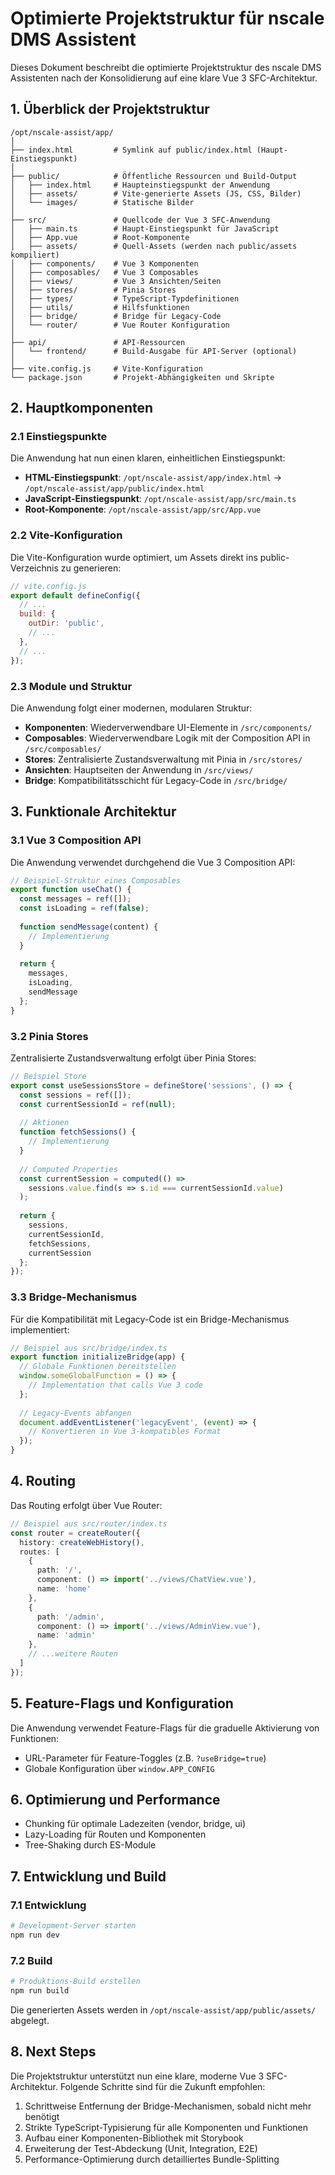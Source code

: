 # Optimierte Projektstruktur für nscale DMS Assistent

Dieses Dokument beschreibt die optimierte Projektstruktur des nscale DMS Assistenten nach der Konsolidierung auf eine klare Vue 3 SFC-Architektur.

## 1. Überblick der Projektstruktur

```
/opt/nscale-assist/app/
│
├── index.html         # Symlink auf public/index.html (Haupt-Einstiegspunkt)
│
├── public/            # Öffentliche Ressourcen und Build-Output
│   ├── index.html     # Haupteinstiegspunkt der Anwendung
│   ├── assets/        # Vite-generierte Assets (JS, CSS, Bilder)
│   └── images/        # Statische Bilder
│
├── src/               # Quellcode der Vue 3 SFC-Anwendung
│   ├── main.ts        # Haupt-Einstiegspunkt für JavaScript
│   ├── App.vue        # Root-Komponente
│   ├── assets/        # Quell-Assets (werden nach public/assets kompiliert)
│   ├── components/    # Vue 3 Komponenten
│   ├── composables/   # Vue 3 Composables
│   ├── views/         # Vue 3 Ansichten/Seiten
│   ├── stores/        # Pinia Stores
│   ├── types/         # TypeScript-Typdefinitionen
│   ├── utils/         # Hilfsfunktionen
│   ├── bridge/        # Bridge für Legacy-Code
│   └── router/        # Vue Router Konfiguration
│
├── api/               # API-Ressourcen
│   └── frontend/      # Build-Ausgabe für API-Server (optional)
│
├── vite.config.js     # Vite-Konfiguration
└── package.json       # Projekt-Abhängigkeiten und Skripte
```

## 2. Hauptkomponenten

### 2.1 Einstiegspunkte

Die Anwendung hat nun einen klaren, einheitlichen Einstiegspunkt:

- **HTML-Einstiegspunkt**: `/opt/nscale-assist/app/index.html` → `/opt/nscale-assist/app/public/index.html`
- **JavaScript-Einstiegspunkt**: `/opt/nscale-assist/app/src/main.ts`
- **Root-Komponente**: `/opt/nscale-assist/app/src/App.vue`

### 2.2 Vite-Konfiguration

Die Vite-Konfiguration wurde optimiert, um Assets direkt ins public-Verzeichnis zu generieren:

```javascript
// vite.config.js
export default defineConfig({
  // ...
  build: {
    outDir: 'public',
    // ...
  },
  // ...
});
```

### 2.3 Module und Struktur

Die Anwendung folgt einer modernen, modularen Struktur:

- **Komponenten**: Wiederverwendbare UI-Elemente in `/src/components/`
- **Composables**: Wiederverwendbare Logik mit der Composition API in `/src/composables/`
- **Stores**: Zentralisierte Zustandsverwaltung mit Pinia in `/src/stores/`
- **Ansichten**: Hauptseiten der Anwendung in `/src/views/`
- **Bridge**: Kompatibilitätsschicht für Legacy-Code in `/src/bridge/`

## 3. Funktionale Architektur

### 3.1 Vue 3 Composition API

Die Anwendung verwendet durchgehend die Vue 3 Composition API:

```typescript
// Beispiel-Struktur eines Composables
export function useChat() {
  const messages = ref([]);
  const isLoading = ref(false);
  
  function sendMessage(content) {
    // Implementierung
  }
  
  return {
    messages,
    isLoading,
    sendMessage
  };
}
```

### 3.2 Pinia Stores

Zentralisierte Zustandsverwaltung erfolgt über Pinia Stores:

```typescript
// Beispiel Store
export const useSessionsStore = defineStore('sessions', () => {
  const sessions = ref([]);
  const currentSessionId = ref(null);
  
  // Aktionen
  function fetchSessions() {
    // Implementierung
  }
  
  // Computed Properties
  const currentSession = computed(() => 
    sessions.value.find(s => s.id === currentSessionId.value)
  );
  
  return {
    sessions,
    currentSessionId,
    fetchSessions,
    currentSession
  };
});
```

### 3.3 Bridge-Mechanismus

Für die Kompatibilität mit Legacy-Code ist ein Bridge-Mechanismus implementiert:

```typescript
// Beispiel aus src/bridge/index.ts
export function initializeBridge(app) {
  // Globale Funktionen bereitstellen
  window.someGlobalFunction = () => {
    // Implementation that calls Vue 3 code
  };
  
  // Legacy-Events abfangen
  document.addEventListener('legacyEvent', (event) => {
    // Konvertieren in Vue 3-kompatibles Format
  });
}
```

## 4. Routing

Das Routing erfolgt über Vue Router:

```typescript
// Beispiel aus src/router/index.ts
const router = createRouter({
  history: createWebHistory(),
  routes: [
    {
      path: '/',
      component: () => import('../views/ChatView.vue'),
      name: 'home'
    },
    {
      path: '/admin',
      component: () => import('../views/AdminView.vue'),
      name: 'admin'
    },
    // ...weitere Routen
  ]
});
```

## 5. Feature-Flags und Konfiguration

Die Anwendung verwendet Feature-Flags für die graduelle Aktivierung von Funktionen:

- URL-Parameter für Feature-Toggles (z.B. `?useBridge=true`)
- Globale Konfiguration über `window.APP_CONFIG`

## 6. Optimierung und Performance

- Chunking für optimale Ladezeiten (vendor, bridge, ui)
- Lazy-Loading für Routen und Komponenten
- Tree-Shaking durch ES-Module

## 7. Entwicklung und Build

### 7.1 Entwicklung

```bash
# Development-Server starten
npm run dev
```

### 7.2 Build

```bash
# Produktions-Build erstellen
npm run build
```

Die generierten Assets werden in `/opt/nscale-assist/app/public/assets/` abgelegt.

## 8. Next Steps

Die Projektstruktur unterstützt nun eine klare, moderne Vue 3 SFC-Architektur. Folgende Schritte sind für die Zukunft empfohlen:

1. Schrittweise Entfernung der Bridge-Mechanismen, sobald nicht mehr benötigt
2. Strikte TypeScript-Typisierung für alle Komponenten und Funktionen
3. Aufbau einer Komponenten-Bibliothek mit Storybook
4. Erweiterung der Test-Abdeckung (Unit, Integration, E2E)
5. Performance-Optimierung durch detailliertes Bundle-Splitting